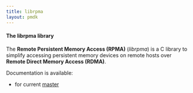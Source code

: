 ```yaml
---
title: librpma
layout: pmdk
---
```


#### The librpma library

The **Remote Persistent Memory Access (RPMA)** (*librpma*) is a C library to
simplify accessing persistent memory devices on remote hosts over
**Remote Direct Memory Access (RDMA)**.

Documentation is available:

* for current [master](./master/librpma.7.html)
